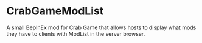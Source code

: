 # CrabGameModList
A small BepInEx mod for Crab Game that allows hosts to display what mods they have to clients with ModList in the server browser.
